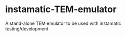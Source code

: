 # instamatic-TEM-emulator
A stand-alone TEM emulator to be used with instamatic testing/development
